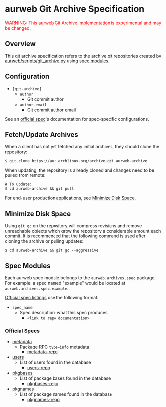 # aurweb Git Archive Specification

<span style="color: red">
    WARNING: This aurweb Git Archive implementation is
    experimental and may be changed.
</span>

## Overview

This git archive specification refers to the archive git repositories
created by [aurweb/scripts/git_archive.py](aurweb/scripts/git_archive.py)
using [spec modules](#spec-modules).

## Configuration

- `[git-archive]`
    - `author`
        - Git commit author
    - `author-email`
        - Git commit author email

See an [official spec](#official-specs)'s documentation for spec-specific
configurations.

## Fetch/Update Archives

When a client has not yet fetched any initial archives, they should clone
the repository:

    $ git clone https://aur.archlinux.org/archive.git aurweb-archive

When updating, the repository is already cloned and changes need to be pulled
from remote:

    # To update:
    $ cd aurweb-archive && git pull

For end-user production applications, see
[Minimize Disk Space](#minimize-disk-space).

## Minimize Disk Space

Using `git gc` on the repository will compress revisions and remove
unreachable objects which grow the repository a considerable amount
each commit. It is recommended that the following command is used
after cloning the archive or pulling updates:

    $ cd aurweb-archive && git gc --aggressive

## Spec Modules

Each aurweb spec module belongs to the `aurweb.archives.spec` package. For
example: a spec named "example" would be located at
`aurweb.archives.spec.example`.

[Official spec listings](#official-specs) use the following format:

- `spec_name`
    - Spec description; what this spec produces
        - `<link to repo documentation>`

### Official Specs

- [metadata](doc/specs/metadata.md)
    - Package RPC `type=info` metadata
        - [metadata-repo](repos/metadata-repo.md)
- [users](doc/specs/users.md)
    - List of users found in the database
        - [users-repo](repos/users-repo.md)
- [pkgbases](doc/specs/pkgbases.md)
    - List of package bases found in the database
        - [pkgbases-repo](repos/pkgbases-repo.md)
- [pkgnames](doc/specs/pkgnames.md)
    - List of package names found in the database
        - [pkgnames-repo](repos/pkgnames-repo.md)
